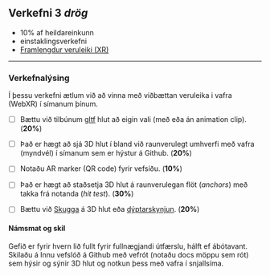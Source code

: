 ## Verkefni 3 _drög_

- 10% af heildareinkunn
- einstaklingsverkefni 
- [Framlengdur veruleiki (XR)](https://github.com/GunnarThorunnarson/FORR3FV05EU/wiki/Framlengdur-veruleiki-(XR))
  
---

### Verkefnalýsing

Í þessu verkefni ætlum við að vinna með viðbættan veruleika i vafra (WebXR) í símanum þínum. 

- [ ] Bættu við tilbúnum [gltf](https://www.threekit.com/blog/gltf-everything-you-need-to-know) hlut að eigin vali (með eða án animation clip). (**20%**)
- [ ] Það er hægt að sjá 3D hlut í bland við raunverulegt umhverfi með vafra (myndvél) í símanum sem er hýstur á Github. (**20%**)
- [ ] Notaðu AR marker (QR code) fyrir vefsíðu. (**10%**)
- [ ] Það er hægt að staðsetja 3D hlut á raunverulegan flöt (_anchors_) með takka frá notanda (_hit test_). (**30%**)
- [ ] Bættu við [Skugga](https://medium.com/samsung-internet-dev/integrating-augmented-reality-objects-into-the-real-world-with-light-and-shadows-12123e7b1151) á 3D hlut eða [dýptarskynjun](https://developers.google.com/ar/develop/depth). (**20%**)


<!--

- (https://www.youtube.com/watch?v=3KAP13i-yOE&ab_channel=WebXRAcademy)
-->

#### Námsmat og skil
Gefið er fyrir hvern lið fullt fyrir fullnægjandi útfærslu, hálft ef ábótavant.<br>
Skilaðu á Innu vefslóð á Github með vefrót (notaðu docs möppu sem rót) sem hýsir og sýnir 3D hlut og notkun þess með vafra í snjallsíma.
